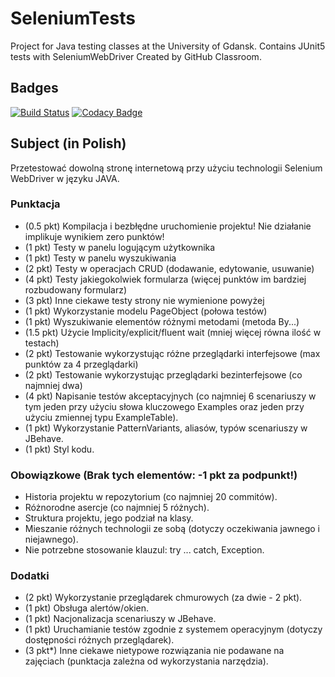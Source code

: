 # SeleniumTests

Project for Java testing classes at the University of Gdansk.
Contains JUnit5 tests with SeleniumWebDriver
Created by GitHub Classroom.

## Badges

[![Build Status](https://travis-ci.com/testowanieaplikacjijavaug/projekt3-AChorostian.svg?token=FsWgJEToSjz6xeFyedzi&branch=master)](https://travis-ci.com/testowanieaplikacjijavaug/projekt3-AChorostian)
[![Codacy Badge](https://api.codacy.com/project/badge/Grade/21ee3c1fa50d4415b90fdef8e08d2e78)](https://www.codacy.com?utm_source=github.com&amp;utm_medium=referral&amp;utm_content=testowanieaplikacjijavaug/projekt3-AChorostian&amp;utm_campaign=Badge_Grade)

## Subject (in Polish)

Przetestować dowolną stronę internetową przy użyciu technologii Selenium WebDriver w języku JAVA.

### Punktacja

* (0.5 pkt) Kompilacja i bezbłędne uruchomienie projektu! Nie działanie implikuje wynikiem zero punktów!
* (1 pkt) Testy w panelu logującym użytkownika
* (1 pkt) Testy w panelu wyszukiwania
* (2 pkt) Testy w operacjach CRUD (dodawanie, edytowanie, usuwanie)
* (4 pkt) Testy jakiegokolwiek formularza (więcej punktów im bardziej rozbudowany formularz)
* (3 pkt) Inne ciekawe testy strony nie wymienione powyżej
* (1 pkt) Wykorzystanie modelu PageObject (połowa testów)
* (1 pkt) Wyszukiwanie elementów różnymi metodami (metoda By...)
* (1.5 pkt) Użycie Implicity/explicit/fluent wait (mniej więcej równa ilość w testach)
* (2 pkt) Testowanie wykorzystując różne przeglądarki interfejsowe (max punktów za 4 przeglądarki)
* (2 pkt) Testowanie wykorzystując przeglądarki bezinterfejsowe (co najmniej dwa)
* (4 pkt) Napisanie testów akceptacyjnych (co najmniej 6 scenariuszy w tym jeden przy użyciu słowa kluczowego Examples oraz jeden przy użyciu zmiennej typu ExampleTable).
* (1 pkt) Wykorzystanie PatternVariants, aliasów, typów scenariuszy w JBehave.
* (1 pkt) Styl kodu.

### Obowiązkowe (Brak tych elementów: -1 pkt za podpunkt!)

* Historia projektu w repozytorium (co najmniej 20 commitów).
* Różnorodne asercje (co najmniej 5 różnych).
* Struktura projektu, jego podział na klasy.
* Mieszanie różnych technologii ze sobą (dotyczy oczekiwania jawnego i niejawnego).
* Nie potrzebne stosowanie klauzul: try ... catch, Exception.

### Dodatki

* (2 pkt) Wykorzystanie przeglądarek chmurowych (za dwie - 2 pkt).
* (1 pkt) Obsługa alertów/okien.
* (1 pkt) Nacjonalizacja scenariuszy w JBehave.
* (1 pkt) Uruchamianie testów zgodnie z systemem operacyjnym (dotyczy dostępności różnych przeglądarek).
* (3 pkt*) Inne ciekawe nietypowe rozwiązania nie podawane na zajęciach (punktacja zależna od wykorzystania narzędzia).

